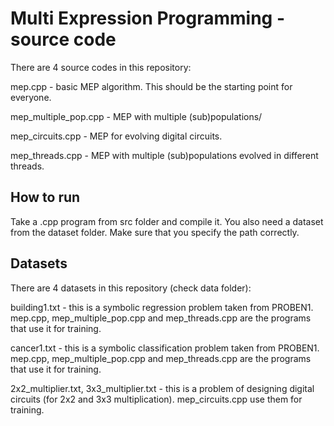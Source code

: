# Multi Expression Programming - source code

There are 4 source codes in this repository:

mep.cpp - basic MEP algorithm. This should be the starting point for everyone.

mep_multiple_pop.cpp - MEP with multiple (sub)populations/

mep_circuits.cpp - MEP for evolving digital circuits.

mep_threads.cpp - MEP with multiple (sub)populations evolved in different threads.

## How to run

Take a .cpp program from src folder and compile it.
You also need a dataset from the dataset folder. Make sure that you specify the path correctly.

## Datasets

There are 4 datasets in this repository (check data folder):

building1.txt - this is a symbolic regression problem taken from PROBEN1. mep.cpp, mep_multiple_pop.cpp and mep_threads.cpp are the programs that use it for training.

cancer1.txt - this is a symbolic classification problem taken from PROBEN1. mep.cpp, mep_multiple_pop.cpp and mep_threads.cpp are the programs that use it for training.

2x2_multiplier.txt, 3x3_multiplier.txt - this is a problem of designing digital circuits (for 2x2 and 3x3 multiplication). mep_circuits.cpp use them for training.